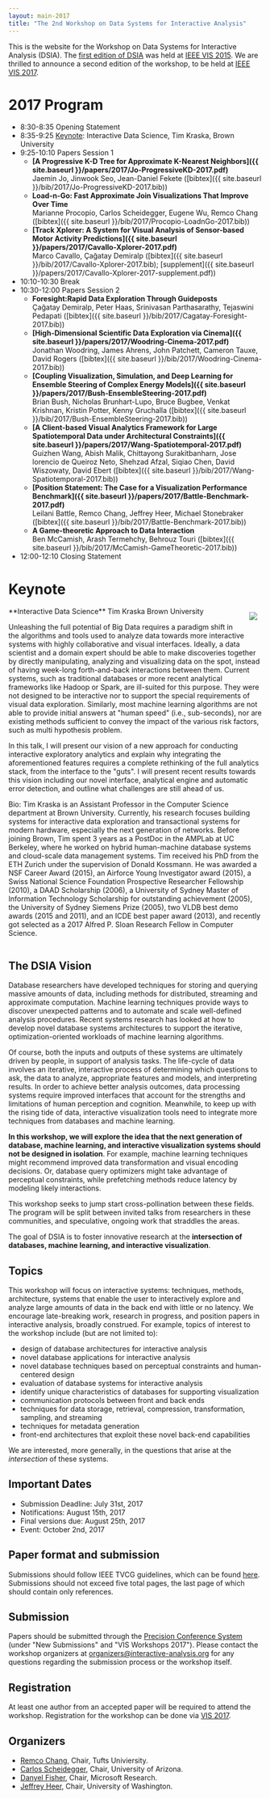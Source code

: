 ```yaml
---
layout: main-2017
title: "The 2nd Workshop on Data Systems for Interactive Analysis"
---
```


This is the website for the Workshop on Data Systems for
Interactive Analysis (DSIA). The [first edition of DSIA](/year/2015/) was held at
[IEEE VIS 2015](http://ieeevis.org/year/2015/info/vis-welcome/welcome). 
We are thrilled to announce a second edition of the workshop, to be
held at [IEEE VIS 2017](http://ieeevis.org).

# 2017 Program

* 8:30-8:35 Opening Statement
* 8:35-9:25 [Keynote](#keynote): Interactive Data Science, Tim Kraska, Brown University
* 9:25-10:10 Papers Session 1  
  * **[A Progressive K-D Tree for Approximate K-Nearest Neighbors]({{ site.baseurl }}/papers/2017/Jo-ProgressiveKD-2017.pdf)**  
    Jaemin Jo, Jinwook Seo, Jean-Daniel Fekete
    ([bibtex]({{ site.baseurl }}/bib/2017/Jo-ProgressiveKD-2017.bib))
  * **Load-n-Go: Fast Approximate Join Visualizations That Improve Over Time**  
    Marianne Procopio, Carlos Scheidegger, Eugene Wu, Remco Chang
    ([bibtex]({{ site.baseurl }}/bib/2017/Procopio-LoadnGo-2017.bib))
  * **[Track Xplorer: A System for Visual Analysis of Sensor-based Motor Activity Predictions]({{ site.baseurl }}/papers/2017/Cavallo-Xplorer-2017.pdf)**  
    Marco Cavallo, Çağatay Demiralp
    ([bibtex]({{ site.baseurl }}/bib/2017/Cavallo-Xplorer-2017.bib); [supplement]({{ site.baseurl }}/papers/2017/Cavallo-Xplorer-2017-supplement.pdf))
* 10:10-10:30 Break
* 10:30-12:00 Papers Session 2  
  * **Foresight:Rapid Data Exploration Through Guideposts**  
    Çağatay Demiralp, Peter Haas, Srinivasan Parthasarathy, Tejaswini Pedapati
    ([bibtex]({{ site.baseurl }}/bib/2017/Cagatay-Foresight-2017.bib))
  * **[High-Dimensional Scientific Data Exploration via Cinema]({{ site.baseurl }}/papers/2017/Woodring-Cinema-2017.pdf)**  
    Jonathan Woodring, James Ahrens, John Patchett, Cameron Tauxe, David Rogers
    ([bibtex]({{ site.baseurl }}/bib/2017/Woodring-Cinema-2017.bib))
  * **[Coupling Visualization, Simulation, and Deep Learning for Ensemble Steering of Complex Energy Models]({{ site.baseurl }}/papers/2017/Bush-EnsembleSteering-2017.pdf)**  
    Brian Bush, Nicholas Brunhart-Lupo, Bruce Bugbee, Venkat Krishnan, Kristin Potter, Kenny Gruchalla
    ([bibtex]({{ site.baseurl }}/bib/2017/Bush-EnsembleSteering-2017.bib))
  * **[A Client-based Visual Analytics Framework for Large Spatiotemporal Data under Architectural Constraints]({{ site.baseurl }}/papers/2017/Wang-Spatiotemporal-2017.pdf)**  
    Guizhen Wang, Abish Malik, Chittayong Surakitbanharn, Jose lorencio de Queiroz Neto, Shehzad Afzal, Siqiao Chen, David Wiszowaty, David Ebert
    ([bibtex]({{ site.baseurl }}/bib/2017/Wang-Spatiotemporal-2017.bib))
  * **[Position Statement: The Case for a Visualization Performance Benchmark]({{ site.baseurl }}/papers/2017/Battle-Benchmark-2017.pdf)**  
    Leilani Battle, Remco Chang, Jeffrey Heer, Michael Stonebraker
    ([bibtex]({{ site.baseurl }}/bib/2017/Battle-Benchmark-2017.bib))
  * **A Game-theoretic Approach to Data Interaction**  
    Ben McCamish, Arash Termehchy, Behrouz Touri
    ([bibtex]({{ site.baseurl }}/bib/2017/McCamish-GameTheoretic-2017.bib))
* 12:00-12:10 Closing Statement

# <a name="keynote"></a>Keynote

<div style="float: right; padding:10px"><img src="/img/kraska-2017.jpg"></img></div>  
**Interactive Data Science**  
Tim Kraska  
Brown University

Unleashing the full potential of Big Data requires a paradigm shift in the algorithms and tools used to analyze data towards more interactive systems with highly collaborative and visual interfaces. Ideally, a data scientist and a domain expert should be able to make discoveries together by directly manipulating, analyzing and visualizing data on the spot, instead of having week-long forth-and-back interactions between them. Current systems, such as traditional databases or more recent analytical frameworks like Hadoop or Spark, are ill-suited for this purpose. They were not designed to be interactive nor to support the special requirements of visual data exploration. Similarly, most machine learning algorithms are not able to provide initial answers at "human speed" (i.e., sub-seconds), nor are existing methods sufficient to convey the impact of the various risk factors, such as multi hypothesis problem. 
 
In this talk, I will present our vision of a new approach for conducting interactive exploratory analytics and explain why integrating the aforementioned features requires a complete rethinking of the full analytics stack, from the interface to the "guts". I will present recent results towards this vision including our novel interface, analytical engine and automatic error detection, and outline what challenges are still ahead of us.

Bio: Tim Kraska is an Assistant Professor in the Computer Science department at Brown University. Currently, his research focuses building systems for interactive data exploration and transactional systems for modern hardware, especially the next generation of networks. Before joining Brown, Tim spent 3 years as a PostDoc in the AMPLab at UC Berkeley, where he worked on hybrid human-machine database systems and cloud-scale data management systems. Tim received his PhD from the ETH Zurich under the supervision of Donald Kossmann. He was awarded a NSF Career Award (2015), an Airforce Young Investigator award (2015), a Swiss National Science Foundation Prospective Researcher Fellowship (2010), a DAAD Scholarship (2006), a University of Sydney Master of Information Technology Scholarship for outstanding achievement (2005), the University of Sydney Siemens Prize (2005), two VLDB best demo awards (2015 and 2011), and an ICDE best paper award (2013), and recently got selected as a 2017 Alfred P. Sloan Research Fellow in Computer Science.  
<div style="clear:both"></div>

## The DSIA Vision

Database researchers have developed techniques for storing and
querying massive amounts of data, including methods for distributed,
streaming and approximate computation. Machine learning techniques
provide ways to discover unexpected patterns and to automate and scale
well-defined analysis procedures. Recent systems research has looked
at how to develop novel database systems architectures to support the
iterative, optimization-oriented workloads of machine learning
algorithms.

Of course, both the inputs and outputs of these systems are ultimately
driven by people, in support of analysis tasks. The life-cycle of data
involves an iterative, interactive process of determining which
questions to ask, the data to analyze, appropriate features and
models, and interpreting results. In order to achieve better analysis
outcomes, data processing systems require improved interfaces that
account for the strengths and limitations of human perception and
cognition. Meanwhile, to keep up with the rising tide of data,
interactive visualization tools need to integrate more techniques from
databases and machine learning.

**In this workshop, we will explore the idea that the next generation of
database, machine learning, and interactive visualization systems
should not be designed in isolation**. For example, machine learning
techniques might recommend improved data transformation and visual
encoding decisions. Or, database query optimizers might take advantage
of perceptual constraints, while prefetching methods reduce latency by
modeling likely interactions.

This workshop seeks to jump start cross-pollination between these
fields. The program will be split between invited talks from
researchers in these communities, and speculative, ongoing work that
straddles the areas. 

The goal of DSIA is to foster innovative research at the
**intersection of databases, machine learning, and interactive
visualization**.

## Topics

This workshop will focus on interactive systems: techniques,
methods, architecture, systems that enable the user to interactively
explore and analyze large amounts of data in the back end with
little or no latency. We encourage late-breaking work,
research in progress, and position papers in interactive analysis,
broadly construed. For example, topics of interest to the workshop include (but are not limited to):

* design of database architectures for interactive analysis
* novel database applications for interactive analysis
* novel database techniques based on perceptual constraints and
  human-centered design
* evaluation of database systems for interactive analysis
* identify unique characteristics of databases for supporting visualization
* communication protocols between front and back ends
* techniques for data storage, retrieval, compression, transformation,
  sampling, and streaming
* techniques for metadata generation
* front-end architectures that exploit these novel back-end capabilities

We are interested, more generally, in the questions that arise at the
*intersection* of these systems. 

## Important Dates

* Submission Deadline: July 31st, 2017
* Notifications: August 15th, 2017
* Final versions due: August 25th, 2017
* Event: October 2nd, 2017

## Paper format and submission

Submissions should follow IEEE TVCG guidelines, which can be found
[here](http://junctionpublishing.org/vgtc/Tasks/camera_tvcg.html). 
Submissions should not exceed five total pages, the last page of which
should contain only references.

## Submission

Papers should be submitted through the
[Precision Conference System](http://precisionconference.com/~vgtc)
(under "New Submissions" and "VIS Workshops 2017").
Please contact the workshop organizers at
[organizers@interactive-analysis.org](mailto:organizers@interactive-analysis.org)
for any questions regarding the submission process or the workshop itself.

## Registration 

At least one author from an accepted paper will be required to attend the workshop. Registration for the workshop can be done via [VIS 2017](http://ieeevis.org/).

## Organizers

* [Remco Chang](http://www.cs.tufts.edu/~remco/), Chair, Tufts Univiersity.
* [Carlos Scheidegger](http://cscheid.net), Chair, University of Arizona.
* [Danyel Fisher](http://research.microsoft.com/en-us/people/danyelf/), Chair, Microsoft Research.
* [Jeffrey Heer](http://jheer.org), Chair, University of Washington.
